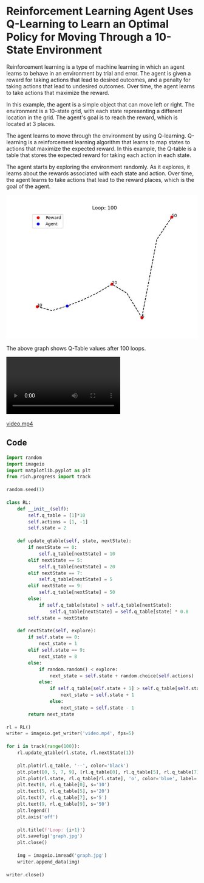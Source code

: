 # Reinforcement Learning Agent Uses Q-Learning to Learn an Optimal Policy for Moving Through a 10-State Environment

Reinforcement learning is a type of machine learning in which an agent learns to behave in an environment by trial and error. The agent is given a reward for taking actions that lead to desired outcomes, and a penalty for taking actions that lead to undesired outcomes. Over time, the agent learns to take actions that maximize the reward.

In this example, the agent is a simple object that can move left or right. The environment is a 10-state grid, with each state representing a different location in the grid. The agent's goal is to reach the reward, which is located at 3 places.

The agent learns to move through the environment by using Q-learning. Q-learning is a reinforcement learning algorithm that learns to map states to actions that maximize the expected reward. In this example, the Q-table is a table that stores the expected reward for taking each action in each state.

The agent starts by exploring the environment randomly. As it explores, it learns about the rewards associated with each state and action. Over time, the agent learns to take actions that lead to the reward places, which is the goal of the agent.

![graph.jpg](./graph.jpg)

The above graph shows Q-Table values after 100 loops.

![video.mp4](./video.mp4)

[video.mp4](./video.mp4)

## Code

```python
import random
import imageio
import matplotlib.pyplot as plt
from rich.progress import track

random.seed(1)

class RL:
    def __init__(self):
        self.q_table = [1]*10
        self.actions = [1, -1]
        self.state = 2
    
    def update_qtable(self, state, nextState):
        if nextState == 0:
            self.q_table[nextState] = 10
        elif nextState == 5:
            self.q_table[nextState] = 20
        elif nextState == 7:
            self.q_table[nextState] = 5
        elif nextState == 9:
            self.q_table[nextState] = 50
        else:
            if self.q_table[state] > self.q_table[nextState]:
                self.q_table[nextState] = self.q_table[state] * 0.8
        self.state = nextState
    
    def nextState(self, explore):
        if self.state == 0:
            next_state = 1
        elif self.state == 9:
            next_state = 8
        else:
            if random.random() < explore:
                next_state = self.state + random.choice(self.actions)
            else:
                if self.q_table[self.state + 1] > self.q_table[self.state - 1]:
                    next_state = self.state + 1
                else:
                    next_state = self.state - 1
        return next_state

rl = RL()
writer = imageio.get_writer('video.mp4', fps=5)

for i in track(range(100)):
    rl.update_qtable(rl.state, rl.nextState(1))

    plt.plot(rl.q_table, '--', color='black')
    plt.plot([0, 5, 7, 9], [rl.q_table[0], rl.q_table[5], rl.q_table[7], rl.q_table[9]], 'ro', label='Reward')
    plt.plot(rl.state, rl.q_table[rl.state], 'o', color='blue', label='Agent')
    plt.text(0, rl.q_table[0], s='10')
    plt.text(5, rl.q_table[5], s='20')
    plt.text(7, rl.q_table[7], s='5')
    plt.text(9, rl.q_table[9], s='50')
    plt.legend()
    plt.axis('off')

    plt.title(f'Loop: {i+1}')
    plt.savefig('graph.jpg')
    plt.close()

    img = imageio.imread('graph.jpg')
    writer.append_data(img)

writer.close()
```